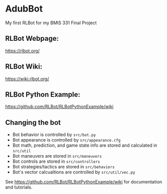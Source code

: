 # AdubBot
My first RLBot for my BMIS 331 Final Project

## RLBot Webpage: 
https://rlbot.org/

## RLBot Wiki:
https://wiki.rlbot.org/

## RLBot Python Example:
https://github.com/RLBot/RLBotPythonExample/wiki

## Changing the bot

- Bot behavior is controlled by `src/bot.py`
- Bot appearance is controlled by `src/appearance.cfg`
- Bot math, prediction, and game state info are stored and calculated in `src/util`
- Bot maneuvers are stored in `src/maneuvers`
- Bot controls are stored in `src/controllers`
- Bot strategies/tactics are stored in `src/behaviors`
- Bot's vector calcualtions are controlled by `src/util/vec.py`

See https://github.com/RLBot/RLBotPythonExample/wiki for documentation and tutorials.
